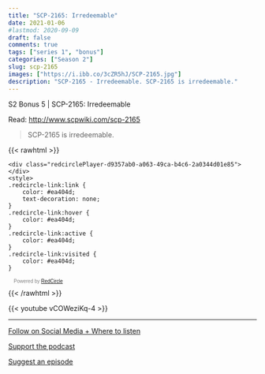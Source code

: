 ```yaml
---
title: "SCP-2165: Irredeemable"
date: 2021-01-06
#lastmod: 2020-09-09
draft: false
comments: true
tags: ["series 1", "bonus"]
categories: ["Season 2"]
slug: scp-2165
images: ["https://i.ibb.co/3cZR5hJ/SCP-2165.jpg"]
description: "SCP-2165 - Irredeemable. SCP-2165 is irredeemable."
---
```


S2 Bonus 5 | SCP-2165: Irredeemable

Read: http://www.scpwiki.com/scp-2165

> SCP-2165 is irredeemable.

{{< rawhtml >}}
<script async defer onload="redcircleIframe();" src="https://api.podcache.net/embedded-player/sh/63705181-2bd5-4fc1-a869-6f5b27226efa/ep/d9357ab0-a063-49ca-b4c6-2a0344d01e85"></script>
    <div class="redcirclePlayer-d9357ab0-a063-49ca-b4c6-2a0344d01e85"></div>
    <style>
    .redcircle-link:link {
        color: #ea404d;
        text-decoration: none;
    }
    .redcircle-link:hover {
        color: #ea404d;
    }
    .redcircle-link:active {
        color: #ea404d;
    }
    .redcircle-link:visited {
        color: #ea404d;
    }
</style>
<p style="margin-top:3px;margin-left:11px;font-family: sans-serif;font-size: 10px; color: gray;">Powered by <a class="redcircle-link" href="https://redcircle.com?utm_source=rc_embedded_player&utm_medium=web&utm_campaign=embedded_v1">RedCircle</a></p>
{{< /rawhtml >}}

{{< youtube vCOWeziKq-4 >}}

---

[Follow on Social Media + Where to listen](/links)

[Support the podcast](/support)

[Suggest an episode](/suggest)
